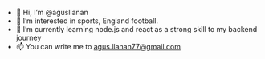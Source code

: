 - 👋 Hi, I’m @agusllanan
- 👀 I’m interested in sports, England football.
- 🌱 I’m currently learning node.js and react as a strong skill to my backend journey
- 📫 You can write me to agus.llanan77@gmail.com

<!---
agusllanan/agusllanan is a ✨ special ✨ repository because its `README.md` (this file) appears on your GitHub profile.
You can click the Preview link to take a look at your changes.
--->
